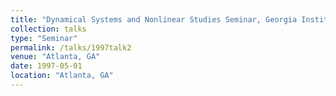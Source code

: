 ```yaml
---
title: "Dynamical Systems and Nonlinear Studies Seminar, Georgia Institute of Technology"
collection: talks
type: "Seminar" 
permalink: /talks/1997talk2
venue: "Atlanta, GA"
date: 1997-05-01
location: "Atlanta, GA"
---
```

